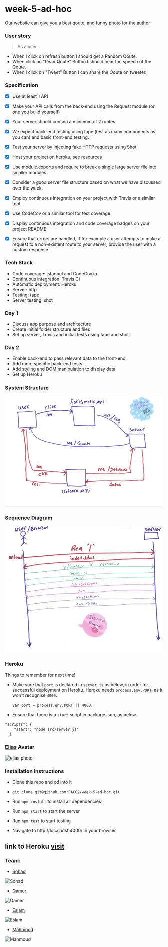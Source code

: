 # week-5-ad-hoc
Our website can give you a best qoute, and funny photo for the author

### User story
> As a user
- When I click on refresh button I should get a Random Qoute.
- When click on "Read Qoute" Button I should hear the speech of the Qoute.
- When I click on "Tweet" Button I can share the Qoute on tweeter.



### Specification

- [x] Use at least 1 API
- [x] Make your API calls from the back-end using the Request module (or one you build yourself)
- [x] Your server should contain a minimum of 2 routes
- [x] We expect back-end testing using tape (test as many components as you can) and basic front-end testing.
- [x] Test your server by injecting fake HTTP requests using Shot.
- [x] Host your project on heroku, see resources
- [x] Use module.exports and require to break a single large server file into smaller modules.
- [x] Consider a good server file structure based on what we have discussed over the week.
- [x] Employ continuous integration on your project with Travis or a similar tool.
- [x] Use CodeCov or a similar tool for test coverage.
- [x] Display continuous integration and code coverage badges on your project README.
- [x] Ensure that errors are handled, if for example a user attempts to make a request to a non-existent route to your server, provide the user with a custom response.



### Tech Stack

- Code coverage: Istanbul and CodeCov.io
- Continuous integration: Travis CI
- Automatic deployment: Heroku
- Server: http
- Testing: tape
- Server testing: shot


### Day 1

- Discuss app purpose and architecture
- Create initial folder structure and files
- Set up server, Travis and initial tests using tape and shot

### Day 2

- Enable back-end to pass relevant data to the front-end
- Add more specific back-end tests
- Add styling and DOM manipulation to display data
- Set up Heroku


### System Structure
![pic](https://raw.githubusercontent.com/FACG2/week-5-ad-hoc/last-varsion/public/img/structure.png)

### Sequence Diagram
![pic2](https://raw.githubusercontent.com/FACG2/week-5-ad-hoc/last-varsion/public/img/sequance.png)

### Heroku

Things to remember for next time!

- Make sure that `port` is declared in `server.js` as below, in order for successful deployment on Heroku. Heroku needs `process.env.PORT`, as it won't recognise `4000`.

  `var port = process.env.PORT || 4000;`

- Ensure that there is a `start` script in package.json, as below.

```  
"scripts": {
    "start": "node src/server.js"
  }
```

### [Elias](http://github.com/eliascodes) Avatar
![elias photo](http://api.adorable.io/avatar/200/elias)

### Installation instructions

 - Clone this repo and cd into it

 - `git clone git@github.com:FACG2/week-5-ad-hoc.git`

 - Run `npm install` to install all dependencies

 - Run `npm start` to start the server

 - Run `npm test` to start testing

 - Navigate to http://localhost:4000/ in your browser


##  link to Heroku [visit](https://ad-hocc.herokuapp.com)

### Team:

* [Sohad](http://github.com/Sohadwd)<br>

![Sohad](http://api.adorable.io/avatar/128/sohad)

* [Qamer](http://github.com/Qamar-93)<br>

![Qamer](http://api.adorable.io/avatar/128/qamer)

* [Eslam](http://github.com/Eslam3bed)<br>

![Eslam](http://api.adorable.io/avatar/128/eslam)

* [Mahmoud](http://github.com/mrm7moud)<br>

![Mahmoud](http://api.adorable.io/avatar/128/mahmoud)
